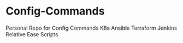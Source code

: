 # Config-Commands
Personal Repo for Config Commands
K8s
Ansible
Terraform
Jenkins
Relative Ease Scripts
